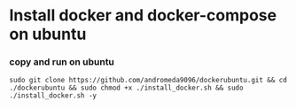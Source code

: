 # Install docker and docker-compose on ubuntu
### copy and run on ubuntu
```
sudo git clone https://github.com/andromeda9096/dockerubuntu.git && cd ./dockerubuntu && sudo chmod +x ./install_docker.sh && sudo ./install_docker.sh -y
```

